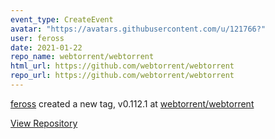 ```yaml
---
event_type: CreateEvent
avatar: "https://avatars.githubusercontent.com/u/121766?"
user: feross
date: 2021-01-22
repo_name: webtorrent/webtorrent
html_url: https://github.com/webtorrent/webtorrent
repo_url: https://github.com/webtorrent/webtorrent
---
```


<a href='https://github.com/feross' target='_blank'>feross</a> created a new tag, v0.112.1 at <a href='https://github.com/webtorrent/webtorrent' target='_blank'>webtorrent/webtorrent</a>

<a href='https://github.com/webtorrent/webtorrent' target='_blank'>View Repository</a>